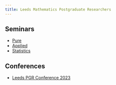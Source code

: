 ```yaml
---
title: Leeds Mathematics Postgraduate Researchers
---
```


## Seminars

* [Pure](/pure-seminar)
* [Applied]()
* [Statistics]()

## Conferences

* [Leeds PGR Conference 2023](/conf-2023)

